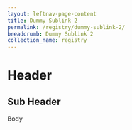```yaml
---
layout: leftnav-page-content
title: Dummy Sublink 2
permalink: /registry/dummy-sublink-2/
breadcrumb: Dummy Sublink 2
collection_name: registry
---
```


# Header

## Sub Header

Body